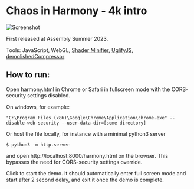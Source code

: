 # Chaos in Harmony - 4k intro

![Screenshot](https://github.com/Cadiac/heiluri/blob/main/entry/screenshot.png)

First released at Assembly Summer 2023.

Tools: JavaScript, WebGL, [Shader Minifier](http://www.ctrl-alt-test.fr), [UglifyJS](https://github.com/mishoo/UglifyJS), [demolishedCompressor](https://github.com/MagnusThor/demolishedcompressor)

## How to run:

Open harmony.html in Chrome or Safari in fullscreen mode with the CORS-security settings disabled.

On windows, for example:

```
"C:\Program Files (x86)\Google\Chrome\Application\chrome.exe" --disable-web-security --user-data-dir=[some directory]
```

Or host the file locally, for instance with a minimal python3 server

```
$ python3 -m http.server
```

and open http://localhost:8000/harmony.html on the browser. This bypasses the need for CORS-security settings override.

Click to start the demo. It should automatically enter full screen mode and start after 2 second delay, and exit it once the demo is complete.
